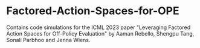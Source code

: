 # Factored-Action-Spaces-for-OPE
Contains code simulations for the ICML 2023 paper "Leveraging Factored Action Spaces for Off-Policy Evaluation" by Aaman Rebello, Shengpu Tang, Sonali Parbhoo and Jenna Wiens.
